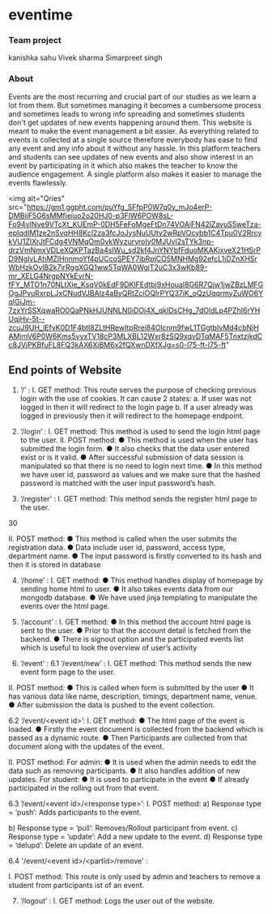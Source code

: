 # eventime
<h3>Team project  </h3>
<p>kanishka sahu 
Vivek sharma 
Simarpreet singh </p>

<h3> About </h3>

<p>Events are the most recurring and crucial part of our studies as we learn a
lot from them. But sometimes managing it becomes a cumbersome
process and sometimes leads to wrong info spreading and sometimes
students don&#39;t get updates of new events happening around them. This
website is meant to make the event management a bit easier. As
everything related to events is collected at a single source therefore
everybody has ease to find any event and any info about it without any
hassle.
In this platform teachers and students can see updates of new events and
also show interest in an event by participating in it which also makes the
teacher to know the audience engagement. A single platform also makes it
easier to manage the events flawlessly.</p>


 <img alt="Qries" src="https://gm1.ggpht.com/puYfg_SFfpP0W7q0y_mJo4erP-DMBijF5G6sMMfieiuo2o20HJ0-p3FlW6POW8sL-Fo94vINve9VTcXt_KUEmP-0DH5FeFoMgeFtDn74VOAiFN42lZayuS5weTza-epIqdIM1ze2nSvqHH8Kcl2za3fcJoJysNuUUtv2wRpVOcybb1C4Tpu0V2RrcykVU1ZlXrJtFCdg4VNMqOm0vkWyzuryroIy0MJUyl2sTYk3np-drzVmNmxVDLeXQKPTazBa4sIWu_sd2kf4JnYNYbfFduoMKAKjxveX21HSrPD9NglvLAhMZlHnnmoYf4pUCcoSPEY7ibRpjCO5MNHMg92efcL1iDZnXHSrWbHzkOyIB2k7irRggXGQ1ww5TqWA0WgjT2uC3x3wKb89-mr_XELG4NrgpNYkEyrN-fFY_MTO1n70NLtXie_KsqV0kEdF9DKlFEdtbj9xHouaI8G6R7Qjw1jwZBzLMFGOgJPvuRxrpLJxCNudVJBAlz4aByQRtZciOQlrPYQ37iK_oQzUqqrmyZuWO6YqIGiJm-7zxYrSSXqwaRO0QaPNkHJUNNLN0iDOi4X_qkIDsCHg_7dOldLp4PZhI6rYHUqjHy-5t--zcuJ9UH_lEfvK0D1F4btI8ZLtHRewItpRrei84Olcnm9fwL1TGgtbIvMd4cbNjHAMjmV6P0W6Kms5yyxTV18cP3MLXBL12Wxr8zSQ9xqvDTqMAF5TnxtzjkdCc8JVjPKBfuFL8FQ3kAX6XiBM6x2fQXwnDXfXJg=s0-l75-ft-l75-ft"

<h2>End points of Website </h2>


1. ‘/’ :
I. GET method:
This route serves the purpose of checking previous login with
the use of cookies.
It can cause 2 states:
a. If user was not logged in then it will redirect to the login
page
b. If a user already was logged in previously then it will
redirect to the homepage endpoint.

2. ‘/login’ :
I. GET method:
This method is used to send the login html page to the user.
II. POST method:
● This method is used when the user has submitted the
login form.
● It also checks that the data user entered exist or is it valid.
● After successful submission of data session is
manipulated so that there is no need to login next time.
● In this method we have user id, password as values and
we make sure that the hashed password is matched with
the user input password’s hash.

3. ‘/register’ :
I. GET method:
This method sends the register html page to the user.

30

II. POST method:
● This method is called when the user submits the
registration data.
● Data include user id, password, access type, department
name.
● The input password is firstly converted to its hash and
then it is stored in database

4. ‘/home’ :
I. GET method:
● This method handles display of homepage by sending
home html to user.
● It also takes events data from our mongodb database.
● We have used jinja templating to manipulate the events
over the html page.

5. ‘/account’ :
I. GET method:
● In this method the account html page is sent to the user.
● Prior to that the account detail is fetched from the
backend.
● There is signout option and the participated events list
which is useful to look the overview of user’s activity

6. ‘/event’ :
6.1 ‘/event/new’ :
I. GET method:
This method sends the new event form page to the user.


II. POST method:
● This is called when form is submitted by the user
● It has various data like name, description, timings,
department name, venue.
● After submission the data is pushed to the event
collection.

6.2 ‘/event/&lt;event id&gt;’:
I. GET method:
● The html page of the event is loaded.
● Firstly the event document is collected from the backend
which is passed as a dynamic route.
● Then Participants are collected from that document along
with the updates of the event.

II. POST method:
For admin:
● It is used when the admin needs to edit the data such as
removing participants.
● It also handles addition of new updates.
For student:
● It is used to participate in the event
● If already participated in the rolling out from that event.

6.3 ’/event/&lt;event id&gt;/&lt;response type&gt;’:
I. POST method:
a) Response type = ‘push’:
Adds participants to the event.


b) Response type = ‘pull’:
Removes/Rollout participant from event.
c) Response type = ‘update’:
Add a new update to the event.
d) Response type = ‘delupd’:
Delete an update of an event.

6.4 &#39;/event/&lt;event id&gt;/&lt;partid&gt;/remove&#39; :

I. POST method:
This route is only used by admin and teachers to remove
a student from participants ist of an event.

7. ‘/logout’ :
I. GET method:
Logs the user out of the website.
